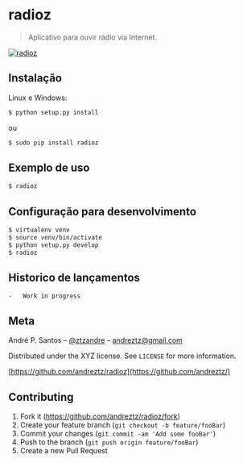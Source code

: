# radioz

> Aplicativo para ouvir rádio via Internet.

[![radioz](header.gif)](https://youtu.be/iJ1_qCCF3EI "radioz")

## Instalação

Linux e Windows:

```sh
$ python setup.py install
```

ou

```sh
$ sudo pip install radioz
```

## Exemplo de uso

```sh
$ radioz
```

## Configuração para desenvolvimento

```sh
$ virtualenv venv
$ source venv/bin/activate
$ python setup.py develop
$ radioz
```

## Historico de lançamentos

    -   Work in progress

## Meta

André P. Santos – [@ztzandre](https://twitter.com/ztzandre) – andreztz@gmail.com

Distributed under the XYZ license. See `LICENSE` for more information.

[https://github.com/andreztz/radioz](https://github.com/andreztz/)

## Contributing

1. Fork it (<https://github.com/andreztz/radioz/fork>)
2. Create your feature branch (`git checkout -b feature/fooBar`)
3. Commit your changes (`git commit -am 'Add some fooBar'`)
4. Push to the branch (`git push origin feature/fooBar`)
5. Create a new Pull Request
